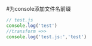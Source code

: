 #为console添加文件名前缀
```javascript
// test.js
console.log('test')
//transform =>>
console.log('test.js:','test')
```

